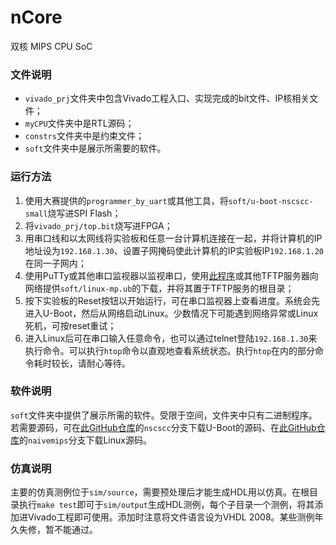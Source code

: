 # nCore
双核 MIPS CPU SoC

### 文件说明

- `vivado_prj`文件夹中包含Vivado工程入口、实现完成的bit文件、IP核相关文件；
- `myCPU`文件夹中是RTL源码；
- `constrs`文件夹中是约束文件；
- `soft`文件夹中是展示所需要的软件。

### 运行方法

1. 使用大赛提供的`programmer_by_uart`或其他工具，将`soft/u-boot-nscscc-small`烧写进SPI Flash；
2. 将`vivado_prj/top.bit`烧写进FPGA；
3. 用串口线和以太网线将实验板和任意一台计算机连接在一起，并将计算机的IP地址设为`192.168.1.30`、设置子网掩码使此计算机的IP实验板IP`192.168.1.20`在同一子网内；
4. 使用PuTTy或其他串口监视器以监视串口，使用[此程序](https://bitbucket.org/phjounin/tftpd64/downloads/Tftpd64-4.62-setup.exe)或其他TFTP服务器向网络提供`soft/linux-mp.ub`的下载，并将其置于TFTP服务的根目录；
5. 按下实验板的Reset按钮以开始运行，可在串口监视器上查看进度。系统会先进入U-Boot，然后从网络启动Linux。少数情况下可能遇到网络异常或Linux死机，可按reset重试；
6. 进入Linux后可在串口输入任意命令，也可以通过telnet登陆`192.168.1.30`来执行命令。可以执行`htop`命令以直观地查看系统状态。执行`htop`在内的部分命令耗时较长，请耐心等待。

### 软件说明

`soft`文件夹中提供了展示所需的软件。受限于空间，文件夹中只有二进制程序。若需要源码，可在[此GitHub仓库](https://github.com/roastduck/u-boot-naivemips/)的`nscscc`分支下载U-Boot的源码、在[此GitHub仓库](https://github.com/roastduck/linux)的`naivemips`分支下载Linux源码。

### 仿真说明

主要的仿真测例位于`sim/source`，需要预处理后才能生成HDL用以仿真。在根目录执行`make test`即可于`sim/output`生成HDL测例，每个子目录一个测例，将其添加进Vivado工程即可使用。添加时注意将文件语言设为VHDL 2008。某些测例年久失修，暂不能通过。